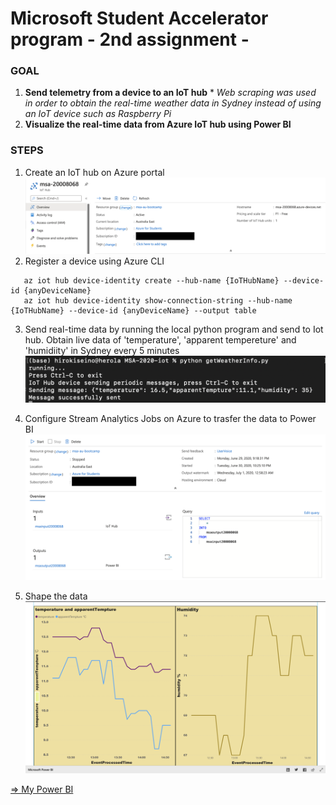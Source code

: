 # Microsoft Student Accelerator program - 2nd assignment -


### GOAL ###

1. **Send telemetry from a device to an IoT hub**  * *Web scraping was used in order to obtain the real-time weather data in Sydney instead of using an IoT device such as Raspberry Pi*
2. **Visualize the real-time data from Azure IoT hub using Power BI**


### STEPS ###
1. Create an IoT hub on Azure portal
![createHub](https://github.com/hiroki0116/MSA-iot-2020/blob/image/iotHub.png)
2. Register a device using Azure CLI
```
   az iot hub device-identity create --hub-name {IoTHubName} --device-id {anyDeviceName}
   az iot hub device-identity show-connection-string --hub-name {IoTHubName} --device-id {anyDeviceName} --output table
```
3. Send real-time data by running the local python program and send to Iot hub. Obtain live data of 'temperature', 'apparent tempereture' and 'humidiity' in Sydney every 5 minutes
![createHub](https://github.com/hiroki0116/MSA-iot-2020/blob/image/createHub.png)

4. Configure Stream Analytics Jobs on Azure to trasfer the data to Power BI
![createHub](https://github.com/hiroki0116/MSA-iot-2020/blob/image/streamAnalyticsJob.png)
5. Shape the data
![createHub](https://github.com/hiroki0116/MSA-iot-2020/blob/image/powerBI.png)


[=> My Power BI](https://app.powerbi.com/view?r=eyJrIjoiZjBhN2Q3M2YtNzUzNy00NjU1LWE3OTAtNWM0MGU0YjkwNGEyIiwidCI6ImM5MTI3YzM5LTVkZDgtNDNiOC1iODRiLTNlYTI4MjViMDZjNyJ9)
